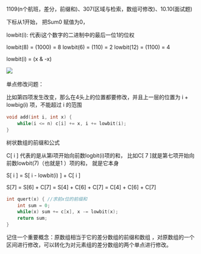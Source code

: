 1109(n个航班，差分，前缀和)、307(区域与检索，数组可修改)、10.10(面试题)

下标从1开始， 把Sum0 赋值为0， 

lowbit(i): 代表i这个数字的二进制中的最后一位1的位权

lowbit(8) = (1000) = 8
lowbit(6) = (110) = 2
lowbit(12) = (1100) = 4

lowbit(i) = (x & -x)



![](..\..\pic\20230325140800.png)

单点修改问题：

比如第四项发生改变，那么在4头上的位置都要修改，并且上一层的位置为 i + lowbig(i) 项，不能超过 i 的范围

~~~c++
void add(int i, int x) {
    while(i <= n) c[i] += x, i += lowbit(i);
}
~~~



树状数组的前缀和公式

C[ i ] 代表的是从第i项开始向前数logbit(i)项的和， 比如C[ 7 ]就是第七项开始向前数lowbit(7)（也就是1 ）项的和， 就是它本身

S[ i ] = S[ i - lowbit(i) ] + C[ i ]

S[7] = S[6] + C[7] = S[4] + C[6] + C[7] = C[4] + C[6] + C[7]

~~~c++
int quert(x) { //求前x位的前缀和
    int sum = 0;
    while(x) sum += c[x], x -= lowbit(x);
    return sum;
}
~~~



记住一个重要概念：原数组相当于它的差分数组的前缀和数组 ，对原数组的一个区间进行修改，可以转化为对元素组的差分数组的两个单点进行修改。



